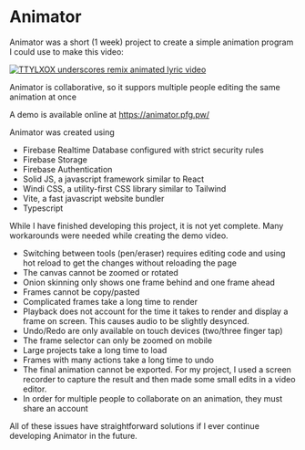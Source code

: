 # Animator

Animator was a short (1 week) project to create a simple animation program I could use to make this video:

[![TTYLXOX underscores remix animated lyric video](https://user-images.githubusercontent.com/6010774/131990079-02149516-7a0b-48b6-a46e-7802d1b01e1c.png)](https://www.youtube.com/watch?v=PZwjTi79XuE)

Animator is collaborative, so it suppors multiple people editing the same animation at once

A demo is available online at https://animator.pfg.pw/

Animator was created using

- Firebase Realtime Database configured with strict security rules
- Firebase Storage
- Firebase Authentication
- Solid JS, a javascript framework similar to React
- Windi CSS, a utility-first CSS library similar to Tailwind
- Vite, a fast javascript website bundler
- Typescript

While I have finished developing this project, it is not yet complete. Many workarounds were needed while creating
the demo video.

- Switching between tools (pen/eraser) requires editing code and using hot reload to get the changes without
  reloading the page
- The canvas cannot be zoomed or rotated
- Onion skinning only shows one frame behind and one frame ahead
- Frames cannot be copy/pasted
- Complicated frames take a long time to render
- Playback does not account for the time it takes to render and display a frame on screen. This causes audio
  to be slightly desynced.
- Undo/Redo are only available on touch devices (two/three finger tap)
- The frame selector can only be zoomed on mobile
- Large projects take a long time to load
- Frames with many actions take a long time to undo
- The final animation cannot be exported. For my project, I used a screen recorder to capture the result and
  then made some small edits in a video editor.
- In order for multiple people to collaborate on an animation, they must share an account

All of these issues have straightforward solutions if I ever continue developing Animator in the future.
